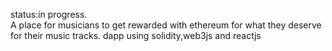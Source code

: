status:in progress.
</br>
A place for musicians to get rewarded with ethereum for what they deserve for their music tracks.
dapp using solidity,web3js and reactjs
